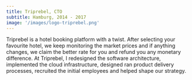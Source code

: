 ```yaml
---
title: Triprebel, CTO
subtitle: Hamburg, 2014 - 2017
image: '/images/logo-triprebel.png'
---
```

Triprebel is a hotel booking platform with a twist. After selecting your favourite hotel, we keep monitoring the market prices and if anything changes, we claim the better rate for you and refund you any monetary difference.
At Triprebel, I redesigned the software architecture, implemented the cloud infrastructure, designed ran product delivery processes, recruited the initial employees and helped shape our strategy.